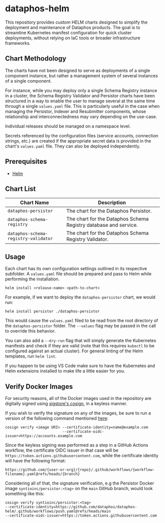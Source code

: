 # dataphos-helm

This repository provides custom HELM charts designed to simplify the deployment and maintenance of Dataphos products. The goal is to streamline Kubernetes manifest configuration for quick cluster deployments, without relying on IaC tools or broader infrastructure frameworks.

## Chart Methodology

The charts have not been designed to serve as deployments of a single component instance, but rather a management system of several instances of a single component.

For instance, while you may deploy only a single Schema Registry instance in a cluster, the Schema Registry Validator and Persistor charts have been structured in a way to enable the user to manage several at the same time through a single `values.yaml` file. This is particularly useful in the case when managing the Persistor, Indexer and Resubmitter components, whose relationship and interconnectedness may vary depending on the use-case.

Individual releases should be managed on a namespace level.

Secrets referenced by the configuration files (service accounts, connection strings, etc.) are created if the appropriate secret data is provided in the chart's `values.yaml` file. They can also be deployed independently.

## Prerequisites

* [Helm](https://helm.sh/)

## Chart List

| Chart Name | Description |
| ---------- | ----------- |
| `dataphos-persistor` | The chart for the Dataphos Persistor. |
| `dataphos-schema-registry` | The chart for the Dataphos Schema Registry database and service. |
| `dataphos-schema-registry-validator` | The chart for the Dataphos Schema Registry Validator. |

## Usage

Each chart has its own configuration settings outlined in its respective subfolder. A `values.yaml` file should be prepared and pass to Helm while performing the installation.

```
helm install <release-name> <path-to-chart>
```

For example, if we want to deploy the `dataphos-persistor` chart, we would run:

```
helm install persistor ./dataphos-persistor
```

This would cause the `values.yaml` filed to be read from the root directory of the `dataphos-persistor` folder. The `--values` flag may be passed in the call to override this behavior.

You can also add a `--dry-run` flag that will simply generate the Kubernetes manifests and check if they are valid (note that this requires `kubectl` to be configured against an actual cluster). For general linting of the Helm templates, run `helm lint`. 

If you happen to be using VS Code make sure to have the Kubernetes and Helm extensions installed to make life a little easier for you.

## Verify Docker Images
For security reasons, all of the Docker images used in the repository are digitally signed using [sigstore's cosign](https://github.com/sigstore/cosign), in a keyless manner.

If you wish to verify the signature on any of the images, be sure to run a version of the following command mentioned [here](https://docs.sigstore.dev/cosign/verifying/verify/#keyless-verification-using-openid-connect):
```linux
cosign verify <image URI> --certificate-identity=name@example.com
                          --certificate-oidc-issuer=https://accounts.example.com
```

Since the keyless signing was performed as a step in a GitHub Actions workflow, the certificate OIDC issuer in that case will be `https://token.actions.githubusercontent.com`, while the certificate identity will have the following format:
```linux
https://github.com/{user-or-org}/{repo}/.github/workflows/{workflow-filename}.yaml@refs/heads/{branch}
```

Considering all of that, the signature verification, e.g the Persistor Docker image `syntioinc/persistor:<tag>` on the `main` GitHub branch, would look something like this:
```linux
cosign verify syntioinc/persistor:<tag> 
--certificate-identity=https://github.com/dataphos/dataphos-helm/.github/workflows/push.yaml@refs/heads/main 
--certificate-oidc-issuer=https://token.actions.githubusercontent.com
```
